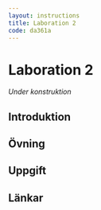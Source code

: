 ```yaml
---
layout: instructions
title: Laboration 2
code: da361a
---
```


# Laboration 2

_Under konstruktion_

## Introduktion

## Övning

## Uppgift

## Länkar
